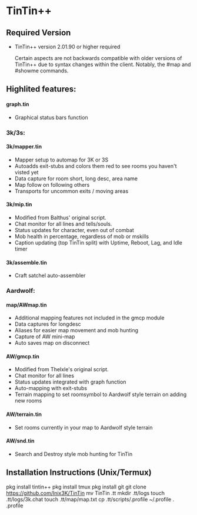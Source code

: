 # TinTin++

## Required Version
* TinTin++ version 2.01.90 or higher required

    Certain aspects are not backwards compatible with older versions of TinTin++ due to syntax changes within the client.  Notably, the #map and #showme commands.

## Highlited features:

#### graph.tin
* Graphical status bars function

### 3k/3s:
#### 3k/mapper.tin
* Mapper setup to automap for 3K or 3S  
* Autoadds exit-stubs and colors them red to see rooms you haven't visted yet  
* Data capture for room short, long desc, area name  
* Map follow on following others  
* Transports for uncommon exits / moving areas  
		  
#### 3k/mip.tin
* Modified from Balthus' original script.
* Chat monitor for all lines and tells/souls.
* Status updates for character, even out of combat
* Mob health in percentage, regardless of mob or mskills
* Caption updating (top TinTin split) with Uptime, Reboot, Lag, and Idle timer

#### 3k/assemble.tin
* Craft satchel auto-assembler

### Aardwolf:

#### map/AWmap.tin
* Additional mapping features not included in the gmcp module
* Data captures for longdesc
* Aliases for easier map movement and mob hunting
* Capture of AW mini-map
* Auto saves map on disconnect

#### AW/gmcp.tin
* Modified from TheIxle's original script.
* Chat monitor for all lines
* Status updates integrated with graph function
* Auto-mapping with exit-stubs
* Terrain mapping to set roomsymbol to Aardwolf style terrain on adding new rooms

#### AW/terrain.tin
* Set rooms currently in your map to Aardwolf style terrain

#### AW/snd.tin
* Search and Destroy style mob hunting for TinTin

## Installation Instructions (Unix/Termux)
pkg install tintin++
pkg install tmux
pkg install git
git clone https://github.com/Inix3K/TinTin
mv TinTin .tt
mkdir .tt/logs
touch .tt/logs/3k.chat
touch .tt/map/map.txt
cp .tt/scripts/.profile ~/.profile
. .profile
